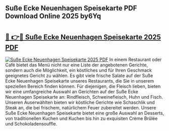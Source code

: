 ## Suße Ecke Neuenhagen Speisekarte PDF Download Online 2025 by6Yq

# <h2><a href="http://gc9nqs.nevu.top/?p=Su%c3%9fe+Ecke+Neuenhagen+Speisekarte">🔗 👉🔴 Suße Ecke Neuenhagen Speisekarte 2025 PDF</a></h2>

[![Suße Ecke Neuenhagen Speisekarte 2025 PDF](https://i.imgur.com/dBaPXMq.png)](http://gc9nqs.nevu.top/?p=Su%c3%9fe+Ecke+Neuenhagen+Speisekarte)
In einem Restaurant oder Café bietet das Menü nicht nur eine Liste der angebotenen Gerichte, sondern auch die Möglichkeit, ein köstliches und für Ihren Geschmack geeignetes Gericht zu wählen. Es gibt viele frische Salate auf der Suße Ecke Neuenhagen Speisekarte unseres Restaurants, die Sie in unserem speziellen Bereich finden können. Für diejenigen, die Fleisch lieben, bieten wir eine umfangreiche Auswahl an Gerichten auf der Suße Ecke Neuenhagen Speisekarte an: Rindfleisch, Schweinefleisch, Huhn und Fisch. Unseren Auserwählten bieten wir köstliche Gerichte wie Schaschlik und Steak an, die bei frischem, natürlichem Feuer zubereitet werden. Unsere Suße Ecke Neuenhagen Speisekarte bietet eine große Auswahl an Desserts, von traditionellen Kuchen und Kuchen bis hin zu exquisiten Crème Brûlée und Schokoladensouffle.
